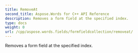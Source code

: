 ```yaml
---
title: RemoveAt
second_title: Aspose.Words for C++ API Reference
description: Removes a form field at the specified index. 
type: docs
weight: 0
url: /cpp/aspose.words.fields/formfieldcollection/removeat/
---
```


Removes a form field at the specified index. 

